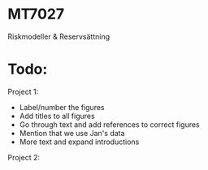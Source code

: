 # MT7027

Riskmodeller & Reservsättning

# Todo: 

Project 1:
* Label/number the figures
* Add titles to all figures
* Go through text and add references to correct figures
* Mention that we use Jan's data
* More text and expand introductions

Project 2:
